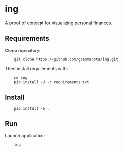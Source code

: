 # ing
A proof of concept for visualizing personal finances.

## Requirements

Clone repository:
```
    git clone https://github.com/gcammarota/ing.git
```

Then install requirements with:
```
    cd ing
    pip install -U -r requirements.txt
```

## Install
```
    pip install -e .

```
## Run

Launch application:
```
    ing
```

